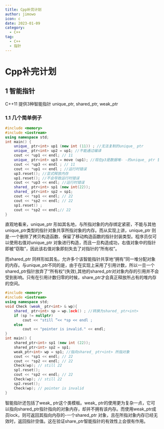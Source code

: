 ```yaml
---
title: Cpp补完计划
author: jimowo
icon: c
date: 2023-01-09
category:
  - C++
tag:
  - C++
  - 指针
---
```


# Cpp补完计划

## 1 智能指针

C++11 提供3种智能指针 unique_ptr, shared_ptr, weak_ptr

### 1.1 几个简单例子

```c++
#include <memory>
#include <iostream>
using namespace std;
int main() {
    unique_ ptr<int> up1 (new int (11)) ; //无法复制的unique_ ptr
    unique_ ptr<int> up2 = up1; //不能通过编译
    cout << *up1 << endl; // 11
    unique_ ptr<int> up3 = move (up1); //现在p3是数据唯- -的unique_ ptr 智能指针
    cout << *up3 << endl ; // 11
    cout << *up1 << endl ; //运行时错误
    up3.reset(); //显式释放内存
    up1.reset(); //不会导致运行时错误
    cout << *up3 << endl; //运行时错误
    shared_ ptr<int> sp1 (new int(22));
    shared_ ptr<int> sp2 = sp1;
    cout << *sp1 << endl; // 22
    cout << *sp2 << endl; // 22
    sp1.reset() ;
    cout << *sp2 << endl;// 22
}
```

直观地看来，unique_ptr 形如其名地，与所指对象的内存绑定紧密，不能与其他unique_ptr类型的指针对象共享所指对象的内存。而从实现上讲，unique_ptr 则是-一个删除了拷贝构造函数、保留了移动构造函数的指针封装类型。程序员仅可以使用右值对unique_ptr 对象进行构造，而且一旦构造成功，右值对象中的指针即被“窃取”，因此该右值对象即刻失去了对指针的“所有权”。

而shared_ptr 同样形如其名，允许多个该智能指针共享地“拥有”同一堆分配对象的内存。与unique_ptr不同的是，由于在实现上采用了引用计数，所以一旦一个shared_ptr指针放弃了“所有权”(失效),其他的shared_ptr对对象内存的引用并不会受到影响。只有在引用计数归零的时候，share_ptr才会真正释放所占有的堆内存的空间。

```C++
#include <memory>
#include <iostream>
using namespace std;
void Check (weak_ ptr<int> & wp){
	shared_ ptr<int> sp = wp.1ock() ; //转换为shared_ ptr<int>
    if (sp != nullptr)
        cout << "still ”<< *sp << endl ;
    else
        cout << "pointer is invalid." << endl;
}
int main() {
    shared_ptr<int> sp1 (new int (22));
    shared_ptr<int> sp2 = sp1;
    weak_ptr<int> wp = sp1; //指向shared_ ptr<int> 所指对象
    cout << *sp1 << endl; // 22
    cout << *sp2 << endl; // 22
    Check(wp); // still 22
    spl.reset();
    cout << *sp2 << endl; // 22
    Check(wp); // still 22
    sp2.reset();
    Check(wp); // pointer is invalid
}

```

智能指针还包括了weak_ ptr这个类模板。weak_ ptr的使用更为复杂一点，它可以指向shared_ptr指针指向的对象内存，却并不拥有该内存。而使用weak_ptr成员lock，则可返回其指向内存的-一个shared_ptr 对象，且在所指对象内存已经无效时，返回指针空值。这在验证share_ptr智能指针的有效性上会很有作用。